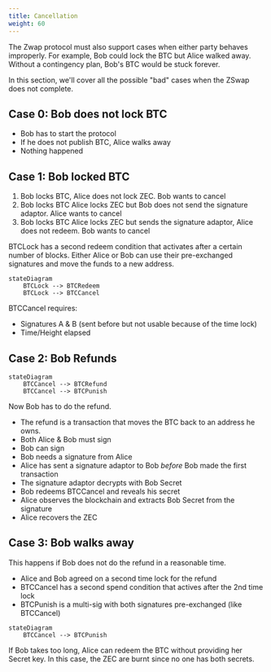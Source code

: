 ```yaml
---
title: Cancellation
weight: 60
---
```


The Zwap protocol must also support cases when either party behaves improperly.
For example, Bob could lock the BTC but Alice walked away. Without a contingency
plan, Bob's BTC would be stuck forever.

In this section, we'll cover all the possible "bad" cases when the ZSwap does not
complete.

## Case 0: Bob does not lock BTC

- Bob has to start the protocol
- If he does not publish BTC, Alice walks away
- Nothing happened

## Case 1: Bob locked BTC
1. Bob locks BTC, Alice does not lock ZEC. Bob wants to cancel
2. Bob locks BTC Alice locks ZEC but Bob does not send the signature adaptor. Alice wants to cancel
3. Bob locks BTC Alice locks ZEC but sends the signature adaptor, Alice does not redeem. Bob wants to cancel

BTCLock has a second redeem condition that activates after a certain number of blocks.
Either Alice or Bob can use their pre-exchanged signatures and move the funds
to a new address.

```mermaid
stateDiagram
    BTCLock --> BTCRedeem
    BTCLock --> BTCCancel
```

BTCCancel requires:
- Signatures A & B (sent before but not usable because of the time lock)
- Time/Height elapsed

## Case 2: Bob Refunds

```mermaid
stateDiagram
    BTCCancel --> BTCRefund
    BTCCancel --> BTCPunish
```

Now Bob has to do the refund. 
- The refund is a transaction that moves the BTC back to an address he owns. 
- Both Alice & Bob must sign
- Bob can sign
- Bob needs a signature from Alice
- Alice has sent a signature adaptor to Bob *before* Bob made the first transaction
- The signature adaptor decrypts with Bob Secret
- Bob redeems BTCCancel and reveals his secret
- Alice observes the blockchain and extracts Bob Secret from the signature
- Alice recovers the ZEC

## Case 3: Bob walks away

This happens if Bob does not do the refund in a reasonable time. 

- Alice and Bob agreed on a second time lock for the refund
- BTCCancel has a second spend condition that actives after the 2nd time lock
- BTCPunish is a multi-sig with both signatures pre-exchanged (like BTCCancel)

```mermaid
stateDiagram
    BTCCancel --> BTCPunish
```

If Bob takes too long, Alice can redeem the BTC without providing her Secret key.
In this case, the ZEC are burnt since no one has both secrets.
